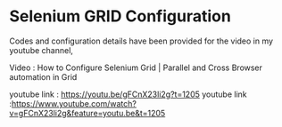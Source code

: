 # Selenium GRID Configuration

Codes and configuration details have been provided for the video in my youtube channel,

Video : How to Configure Selenium Grid | Parallel and Cross Browser automation in Grid

youtube link : https://youtu.be/gFCnX23li2g?t=1205
youtube link :https://www.youtube.com/watch?v=gFCnX23li2g&feature=youtu.be&t=1205
